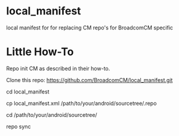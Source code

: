 local_manifest
==============


local manifest for for replacing CM repo's for BroadcomCM specific



Little How-To
=============

Repo init CM as described in their how-to.

Clone this repo: https://github.com/BroadcomCM/local_manifest.git

cd local_manifest

cp local_manifest.xml /path/to/your/android/sourcetree/.repo

cd /path/to/your/android/sourcetree/

repo sync
